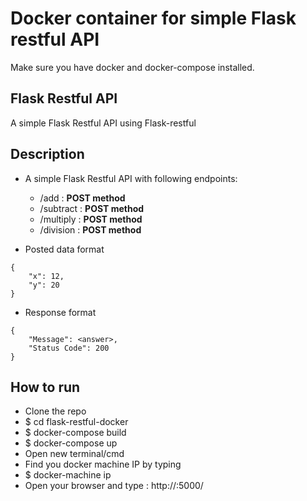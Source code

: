 # Docker container for simple Flask restful API
Make sure you have docker and docker-compose installed.

## Flask Restful API
A simple Flask Restful API using Flask-restful

## Description
- A simple Flask Restful API with following endpoints:
    - /add : **POST method**
    - /subtract : **POST method**
    - /multiply : **POST method**
    - /division :  **POST method**

- Posted data format
```
{
    "x": 12,
    "y": 20
}
```

- Response format
```
{
    "Message": <answer>,
    "Status Code": 200
}
```

## How to run
* Clone the repo
* $ cd flask-restful-docker
* $ docker-compose build
* $ docker-compose up
* Open new terminal/cmd
* Find you docker machine IP by typing
* $ docker-machine ip
* Open your browser and type : http://<your-docker-machine-ip>:5000/


